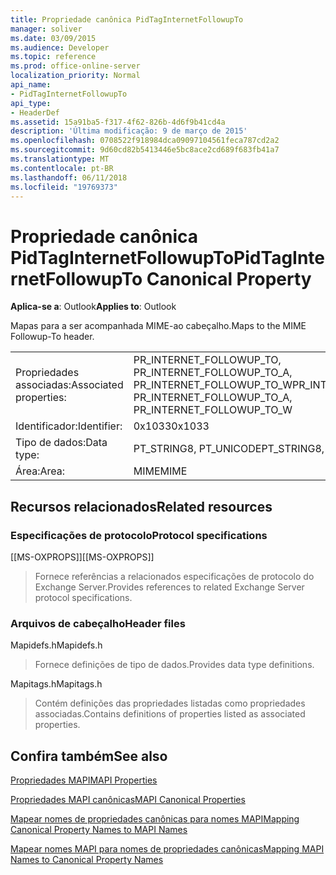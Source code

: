 ```yaml
---
title: Propriedade canônica PidTagInternetFollowupTo
manager: soliver
ms.date: 03/09/2015
ms.audience: Developer
ms.topic: reference
ms.prod: office-online-server
localization_priority: Normal
api_name:
- PidTagInternetFollowupTo
api_type:
- HeaderDef
ms.assetid: 15a91ba5-f317-4f62-826b-4d6f9b41cd4a
description: 'Última modificação: 9 de março de 2015'
ms.openlocfilehash: 0708522f918984dca09097104561feca787cd2a2
ms.sourcegitcommit: 9d60cd82b5413446e5bc8ace2cd689f683fb41a7
ms.translationtype: MT
ms.contentlocale: pt-BR
ms.lasthandoff: 06/11/2018
ms.locfileid: "19769373"
---
```

# <a name="pidtaginternetfollowupto-canonical-property"></a><span data-ttu-id="c85ab-103">Propriedade canônica PidTagInternetFollowupTo</span><span class="sxs-lookup"><span data-stu-id="c85ab-103">PidTagInternetFollowupTo Canonical Property</span></span>

  
  
<span data-ttu-id="c85ab-104">**Aplica-se a**: Outlook</span><span class="sxs-lookup"><span data-stu-id="c85ab-104">**Applies to**: Outlook</span></span> 
  
<span data-ttu-id="c85ab-105">Mapas para a ser acompanhada MIME-ao cabeçalho.</span><span class="sxs-lookup"><span data-stu-id="c85ab-105">Maps to the MIME Followup-To header.</span></span>
  
|||
|:-----|:-----|
|<span data-ttu-id="c85ab-106">Propriedades associadas:</span><span class="sxs-lookup"><span data-stu-id="c85ab-106">Associated properties:</span></span>  <br/> |<span data-ttu-id="c85ab-107">PR_INTERNET_FOLLOWUP_TO, PR_INTERNET_FOLLOWUP_TO_A, PR_INTERNET_FOLLOWUP_TO_W</span><span class="sxs-lookup"><span data-stu-id="c85ab-107">PR_INTERNET_FOLLOWUP_TO, PR_INTERNET_FOLLOWUP_TO_A, PR_INTERNET_FOLLOWUP_TO_W</span></span>  <br/> |
|<span data-ttu-id="c85ab-108">Identificador:</span><span class="sxs-lookup"><span data-stu-id="c85ab-108">Identifier:</span></span>  <br/> |<span data-ttu-id="c85ab-109">0x1033</span><span class="sxs-lookup"><span data-stu-id="c85ab-109">0x1033</span></span>  <br/> |
|<span data-ttu-id="c85ab-110">Tipo de dados:</span><span class="sxs-lookup"><span data-stu-id="c85ab-110">Data type:</span></span>  <br/> |<span data-ttu-id="c85ab-111">PT_STRING8, PT_UNICODE</span><span class="sxs-lookup"><span data-stu-id="c85ab-111">PT_STRING8, PT_UNICODE</span></span>  <br/> |
|<span data-ttu-id="c85ab-112">Área:</span><span class="sxs-lookup"><span data-stu-id="c85ab-112">Area:</span></span>  <br/> |<span data-ttu-id="c85ab-113">MIME</span><span class="sxs-lookup"><span data-stu-id="c85ab-113">MIME</span></span>  <br/> |
   
## <a name="related-resources"></a><span data-ttu-id="c85ab-114">Recursos relacionados</span><span class="sxs-lookup"><span data-stu-id="c85ab-114">Related resources</span></span>

### <a name="protocol-specifications"></a><span data-ttu-id="c85ab-115">Especificações de protocolo</span><span class="sxs-lookup"><span data-stu-id="c85ab-115">Protocol specifications</span></span>

<span data-ttu-id="c85ab-116">[[MS-OXPROPS]]</span><span class="sxs-lookup"><span data-stu-id="c85ab-116">[[MS-OXPROPS]]</span></span> 
  
> <span data-ttu-id="c85ab-117">Fornece referências a relacionados especificações de protocolo do Exchange Server.</span><span class="sxs-lookup"><span data-stu-id="c85ab-117">Provides references to related Exchange Server protocol specifications.</span></span>
    
### <a name="header-files"></a><span data-ttu-id="c85ab-118">Arquivos de cabeçalho</span><span class="sxs-lookup"><span data-stu-id="c85ab-118">Header files</span></span>

<span data-ttu-id="c85ab-119">Mapidefs.h</span><span class="sxs-lookup"><span data-stu-id="c85ab-119">Mapidefs.h</span></span>
  
> <span data-ttu-id="c85ab-120">Fornece definições de tipo de dados.</span><span class="sxs-lookup"><span data-stu-id="c85ab-120">Provides data type definitions.</span></span>
    
<span data-ttu-id="c85ab-121">Mapitags.h</span><span class="sxs-lookup"><span data-stu-id="c85ab-121">Mapitags.h</span></span>
  
> <span data-ttu-id="c85ab-122">Contém definições das propriedades listadas como propriedades associadas.</span><span class="sxs-lookup"><span data-stu-id="c85ab-122">Contains definitions of properties listed as associated properties.</span></span>
    
## <a name="see-also"></a><span data-ttu-id="c85ab-123">Confira também</span><span class="sxs-lookup"><span data-stu-id="c85ab-123">See also</span></span>



[<span data-ttu-id="c85ab-124">Propriedades MAPI</span><span class="sxs-lookup"><span data-stu-id="c85ab-124">MAPI Properties</span></span>](mapi-properties.md)
  
[<span data-ttu-id="c85ab-125">Propriedades MAPI canônicas</span><span class="sxs-lookup"><span data-stu-id="c85ab-125">MAPI Canonical Properties</span></span>](mapi-canonical-properties.md)
  
[<span data-ttu-id="c85ab-126">Mapear nomes de propriedades canônicas para nomes MAPI</span><span class="sxs-lookup"><span data-stu-id="c85ab-126">Mapping Canonical Property Names to MAPI Names</span></span>](mapping-canonical-property-names-to-mapi-names.md)
  
[<span data-ttu-id="c85ab-127">Mapear nomes MAPI para nomes de propriedades canônicas</span><span class="sxs-lookup"><span data-stu-id="c85ab-127">Mapping MAPI Names to Canonical Property Names</span></span>](mapping-mapi-names-to-canonical-property-names.md)


